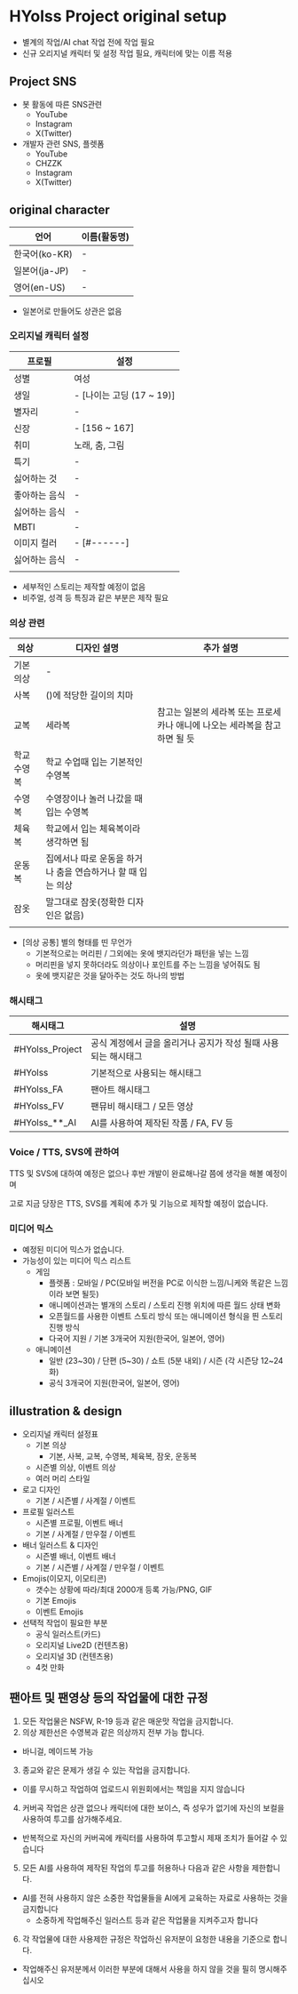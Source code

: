 # HYolss Project original setup

- 별계의 작업/AI chat 작업 전에 작업 필요
- 신규 오리지널 캐릭터 및 설정 작업 필요, 캐릭터에 맞는 이름 적용

## Project SNS

- 봇 활동에 따른 SNS관련
  * YouTube
  * Instagram
  * X(Twitter)
- 개발자 관련 SNS, 플렛폼
  * YouTube
  * CHZZK
  * Instagram
  * X(Twitter)

## original character
| 언어           | 이름(활동명)          |
| -------------- | -------------------- |
| 한국어(ko-KR)  | -                    |
| 일본어(ja-JP)  | -                    |
| 영어(en-US)    | -                    |

- 일본어로 만들어도 상관은 없음

### 오리지널 캐릭터 설정
| 프로필       | 설정                        |
| ------------ | -------------------------- |
| 성별         | 여성                        |
| 생일         | - [나이는 고딩 (17 ~ 19)]   |
| 별자리       | -                          |
| 신장         | - [156 ~ 167]              |
| 취미         | 노래, 춤, 그림              |
| 특기         | -                          |
| 싫어하는 것   | -                          |
| 좋아하는 음식 | -                          |
| 싫어하는 음식 | -                          |
| MBTI         | -                          |
| 이미지 컬러   | - [#------]                |
| 싫어하는 음식 | -                          |
|  |

- 세부적인 스토리는 제작할 예정이 없음
- 비주얼, 성격 등 특징과 같은 부분은 제작 필요
  
### 의상 관련
| 의상         | 디자인 설명                                                | 추가 설명                               |
| ------------ | --------------------------------------------------------- | -------------------------------------- |
| 기본 의상    | -                                                          |                                        |
| 사복         | ()에 적당한 길이의 치마                                     |                                        |
| 교복         | 세라복                                                     | 참고는 일본의 세라복 또는 프로세카나 애니에 나오는 세라복을 참고 하면 될 듯   |
| 학교 수영복  | 학교 수업때 입는 기본적인 수영복                             |                                         |
| 수영복       | 수영장이나 놀러 나갔을 때 입는 수영복                        |                                         |
| 체육복       | 학교에서 입는 체육복이라 생각하면 됨                         |                                         |
| 운동복       | 집에서나 따로 운동을 하거나 춤을 연습하거나 할 때 입는 의상    |                                         |
| 잠옷         | 말그대로 잠옷(정확한 디자인은 없음)                          |                                         |
|  |

- [의상 공통] 별의 형태를 띤 무언가
  - 기본적으로는 머리핀 / 그외에는 옷에 뱃지라던가 패턴을 넣는 느낌
  - 머리핀을 넣지 못하더라도 의상이나 포인트를 주는 느낌을 넣어줘도 됨
  - 옷에 뱃지같은 것을 달아주는 것도 하나의 방법

### 해시태그
| 해시태그          | 설명                                                        |
| ---------------- | ----------------------------------------------------------- |
| #HYolss_Project  | 공식 계정에서 글을 올리거나 공지가 작성 될때 사용되는 해시태그   |
| #HYolss          | 기본적으로 사용되는 해시태그                                  |
| #HYolss_FA       | 팬아트 해시태그                                              |
| #HYolss_FV       | 팬뮤비 해시태그 / 모든 영상                                   |
| #HYolss_**_AI    | AI를 사용하여 제작된 작품 / FA, FV 등                         |

### Voice / TTS, SVS에 관하여
TTS 및 SVS에 대하여 예정은 없으나 후반 개발이 완료해나갈 쯤에 생각을 해볼 예정이며

고로 지금 당장은 TTS, SVS를 계획에 추가 및 기능으로 제작할 예정이 없습니다.

### 미디어 믹스
- 예정된 미디어 믹스가 없습니다.
- 가능성이 있는 미디어 믹스 리스트
  * 게임
    - 플렛폼 : 모바일 / PC(모바일 버전을 PC로 이식한 느낌/니케와 똑같은 느낌이라 보면 될듯)
    - 애니메이션과는 별개의 스토리 / 스토리 진행 위치에 따른 월드 상태 변화
    - 오픈월드를 사용한 이벤트 스토리 방식 또는 애니메이션 형식을 띈 스토리 진행 방식
    - 다국어 지원 / 기본 3개국어 지원(한국어, 일본어, 영어)
  * 애니메이션
    - 일반 (23~30) / 단편 (5~30) / 쇼트 (5분 내외) / 시즌 (각 시즌당 12~24화)
    - 공식 3개국어 지원(한국어, 일본어, 영어)

## illustration & design

- 오리지널 캐릭터 설정표
  * 기본 의상
    - 기본, 사복, 교복, 수영복, 체육복, 잠옷, 운동복
  * 시즌별 의상, 이벤트 의상
  * 여러 머리 스타일
- 로고 디자인
  * 기본 / 시즌별 / 사계절 / 이벤트
- 프로필 일러스트
  * 시즌별 프로필, 이벤트 배너
  * 기본 / 사계절 / 만우절 / 이벤트
- 배너 일러스트 & 디자인
  * 시즌별 배너, 이벤트 배너
  * 기본 / 시즌별 / 사계절 / 만우절 / 이벤트
- Emojis(이모지, 이모티콘)
  * 갯수는 상황에 따라/최대 2000개 등록 가능/PNG, GIF
  * 기본 Emojis
  * 이벤트 Emojis
- 선택적 작업이 필요한 부분
  * 공식 일러스트(카드)
  * 오리지널 Live2D (컨텐츠용)
  * 오리지널 3D (컨텐츠용)
  * 4컷 만화

## 팬아트 및 팬영상 등의 작업물에 대한 규정

1. 모든 작업물은 NSFW, R-19 등과 같은 매운맛 작업을 금지합니다.
2. 의상 제한선은 수영복과 같은 의상까지 전부 가능 합니다.
  - 바니걸, 메이드복 가능
3. 종교와 같은 문제가 생길 수 있는 작업을 금지합니다.
  - 이를 무시하고 작업하여 업로드시 위원회에서는 책임을 지지 않습니다
4. 커버곡 작업은 상관 없으나 캐릭터에 대한 보이스, 즉 성우가 없기에 자신의 보컬을 사용하여 투고를 삼가해주세요.
  - 반복적으로 자신의 커버곡에 캐릭터를 사용하여 투고할시 제재 조치가 들어갈 수 있습니다
5. 모든 AI를 사용하여 제작된 작업의 투고를 허용하나 다음과 같은 사항을 제한합니다.
  - AI를 전혀 사용하지 않은 소중한 작업물들을 AI에게 교육하는 자료로 사용하는 것을 금지합니다
    * 소중하게 작업해주신 일러스트 등과 같은 작업물을 지켜주고자 합니다
6. 각 작업물에 대한 사용제한 규정은 작업하신 유저분이 요청한 내용을 기준으로 합니다.
  - 작업해주신 유저분께서 이러한 부분에 대해서 사용을 하지 않을 것을 필히 명시해주십시오